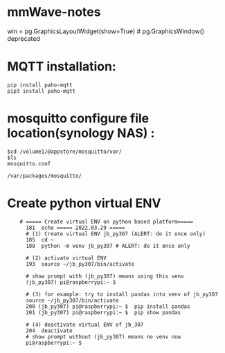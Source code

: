 # mmWave-notes

win = pg.GraphicsLayoutWidget(show=True) # pg.GraphicsWindow() deprecated



# MQTT installation:
    pip install paho-mqtt
    pip3 install paho-mqtt
    
    

# mosquitto configure file location(synology NAS) :
    $cd /volume1/@appstore/mosquitto/var/
    $ls
    mosquitto.conf
    
    /var/packages/mosquitto/
    
    
# Create python virtual ENV 

        # ===== Create virtual ENV on python based platform=====
          181  echo ===== 2022.03.29 =====  
          # (1) Create virtual ENV jb_py307 (ALERT: do it once only)  
          185  cd ~
          188  python -m venv jb_py307 # ALERT: do it once only

          # (2) activate virtual ENV
          193  source ~/jb_py307/bin/activate

          # show prompt with (jb_py307) means using this venv  
          (jb_py307) pi@raspberrypi:~ $

          # (3) for example: try to install pandas into venv of jb_py307
          source ~/jb_py307/bin/activate
          200 (jb_py307) pi@raspberrypi:~ $  pip install pandas
          201 (jb_py307) pi@raspberrypi:~ $  pip show pandas

          # (4) deactivate virtual ENV of jb_307
          204  deactivate
          # show prompt without (jb_py307) means no venv now
          pi@raspberrypi:~ $ 
  
